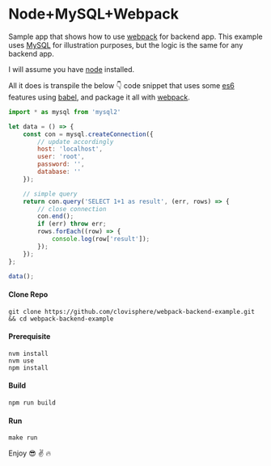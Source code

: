 # Node+MySQL+Webpack

Sample app that shows how to use [webpack](https://webpack.js.org/) for backend app. This example uses [MySQL](https://www.mysql.com/) for illustration purposes, but the logic is the same for any backend app.

I will assume you have [node](https://nodejs.org/en/) installed.

All it does is transpile the below :point_down: code snippet that uses some [es6](http://es6-features.org/#Constants) features using [babel](https://babeljs.io/), and package it all with [webpack](https://webpack.js.org/).

```javascript
import * as mysql from 'mysql2'

let data = () => {
    const con = mysql.createConnection({
        // update accordingly
        host: 'localhost',
        user: 'root',
        password: '',
        database: ''
    });

    // simple query
    return con.query('SELECT 1+1 as result', (err, rows) => {
        // close connection
        con.end();
        if (err) throw err;
        rows.forEach((row) => {
            console.log(row['result']);
        });
    });
};

data();
```

#### Clone Repo
```
git clone https://github.com/clovisphere/webpack-backend-example.git && cd webpack-backend-example
```

#### Prerequisite
```
nvm install
nvm use
npm install
```

#### Build
```
npm run build
```

#### Run
```
make run
```

Enjoy :sunglasses: :v: :fire:
